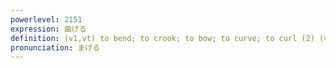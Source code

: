 ```yaml
---
powerlevel: 2151
expression: 曲げる
definition: (v1,vt) to bend; to crook; to bow; to curve; to curl (2) (v1,vt) to lean; to tilt; to incline; to slant (3) (v1,vt) to bend (the truth); to distort; to twist; to pervert (4) (v1,vt) to yield (a point); to depart (from a principle); to ignore (what one really thinks) (5) (v1,vt) to pawn
pronunciation: まげる
---
```

